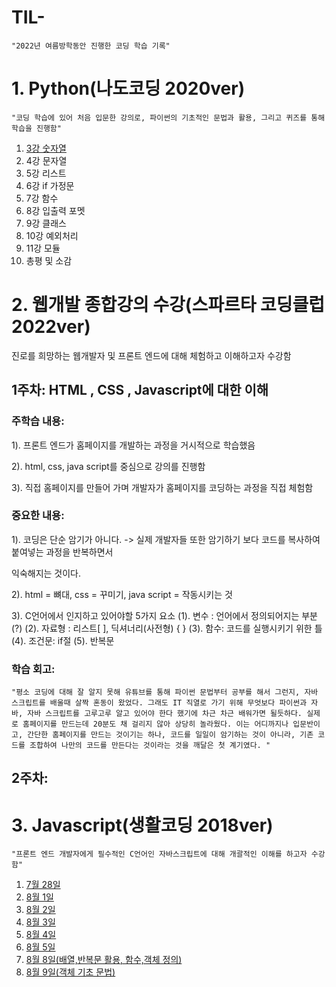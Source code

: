 # TIL-

```"2022년 여름방학동안 진행한 코딩 학습 기록"```

# 1. Python(나도코딩 2020ver)

```"코딩 학습에 있어 처음 입문한 강의로, 파이썬의 기초적인 문법과 활용, 그리고 퀴즈를 통해 학습을 진행함"```

1. [3강 숫자열](https://github.com/ThovenhairWorrior/-1-/blob/main/README.md)
2. 4강 문자열
3. 5강 리스트
4. 6강 if 가정문
5. 7강 함수
6. 8강 입출력 포멧
7. 9강 클래스
8. 10강 예외처리
9. 11강 모듈
10. 총평 및 소감


# 2. 웹개발 종합강의 수강(스파르타 코딩클럽 2022ver)
진로를 희망하는 웹개발자 및 프론트 엔드에 대해 체험하고 이해하고자 수강함

## 1주차: HTML , CSS , Javascript에 대한 이해

### 주학습 내용:

1). 프론트 엔드가 홈페이지를 개발하는 과정을 거시적으로 학습했음

2). html, css, java script를 중심으로 강의를 진행함

3). 직접 홈페이지를 만들어 가며 개발자가 홈페이지를 코딩하는 과정을 직접 체험함

### 중요한 내용:

1). 코딩은 단순 암기가 아니다. -> 실제 개발자들 또한 암기하기 보다 코드를 복사하여 붙여넣는 과정을 반복하면서

익숙해지는 것이다.

2). html = 뼈대, css = 꾸미기, java script = 작동시키는 것 

3). C언어에서 인지하고 있어야할 5가지 요소
(1). 변수 : 언어에서 정의되어지는 부분(?)
(2). 자료형 : 리스트[ ], 딕셔너리(사전형) { }
(3). 함수: 코드를 실행시키기 위한 틀
(4). 조건문: if절
(5). 반복문

### 학습 회고: 

```"평소 코딩에 대해 잘 알지 못해 유튜브를 통해 파이썬 문법부터 공부를 해서 그런지, 자바 스크립트를 배울때 살짝 혼동이 왔었다. 그래도 IT 직열로 가기 위해 무엇보다 파이썬과 자바, 자바 스크립트를 고루고루 알고 있어야 한다 했기에 차근 차근 배워가면 될듯하다. 실제로 홈페이지를 만드는데 20분도 채 걸리지 않아 상당히 놀라웠다. 이는 어디까지나 입문반이고, 간단한 홈페이지를 만드는 것이기는 하나, 코드를 일일이 암기하는 것이 아니라, 기존 코드를 조합하여 나만의 코드를 만든다는 것이라는 것을 깨달은 첫 계기였다. " ```

## 2주차:




# 3. Javascript(생활코딩 2018ver)

```"프론트 엔드 개발자에게 필수적인 C언어인 자바스크립트에 대해 개괄적인 이해를 하고자 수강함"```

1. [7월 28일](https://github.com/ThovenhairWorrior/7-28-/blob/main/README.md)
2. [8월 1일](https://github.com/ThovenhairWorrior/8-1-/blob/main/README.md)
3. [8월 2일](https://github.com/ThovenhairWorrior/8-2-/blob/main/README.md)
4. [8월 3일](https://github.com/ThovenhairWorrior/8-3-/blob/main/README.md)
5. [8월 4일](https://github.com/ThovenhairWorrior/8-4-/blob/main/README.md)
6. [8월 5일](https://github.com/ThovenhairWorrior/8-5-/blob/main/README.md)
7. [8월 8일(배열,반복문 활용, 함수,객체 정의)](https://github.com/ThovenhairWorrior/8-8-/blob/main/README.md)
8. [8월 9일(객체 기초 문법)](https://github.com/ThovenhairWorrior/8-9-/blob/main/README.md)
